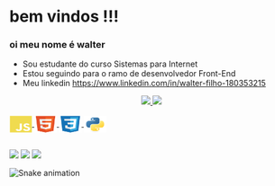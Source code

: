 # bem vindos !!!
### oi meu nome é walter
- Sou estudante do curso Sistemas para Internet
- Estou seguindo para o ramo de desenvolvedor Front-End
- Meu linkedin https://www.linkedin.com/in/walter-filho-180353215

<div align="center">
  <a href="https://github.com/Tinhow">
  <img height="120px" src="https://github-readme-stats.vercel.app/api?username=Tinhow&show_icons=true&theme=github_dark&include_all_commits=true&count_private=true"/>
  <img height="140px" src="https://github-readme-stats.vercel.app/api/top-langs/?username=Tinhow&layout=compact&langs_count=7&theme=github_dark"/>
</div>
  
<div style="display: inline_block"><br>
  <img align="center" alt="walter-Js" height="30" width="40" src="https://raw.githubusercontent.com/devicons/devicon/master/icons/javascript/javascript-plain.svg">
  <img align="center" alt="walter-HTML" height="30" width="40" src="https://raw.githubusercontent.com/devicons/devicon/master/icons/html5/html5-original.svg">
  <img align="center" alt="walter-CSS" height="30" width="40" src="https://raw.githubusercontent.com/devicons/devicon/master/icons/css3/css3-original.svg">
  <img align="center" alt="walter-Python" height="30" width="40" src="https://raw.githubusercontent.com/devicons/devicon/master/icons/python/python-original.svg">
  <img align="right" alt="" height="150" style="border-radius:50px;" src="">
</div>

##
 
<div> 
  <a href="https://www.instagram.com/_walter.f/" target="_blank"><img src="https://img.shields.io/badge/-Instagram-%23E4405F?style=for-the-badge&logo=instagram&logoColor=white" target="_blank"></a>
  <a href = "mailto:walterfilho1000@gmail.com"><img src="https://img.shields.io/badge/-Gmail-%23333?style=for-the-badge&logo=gmail&logoColor=white" target="_blank"></a>
  <a href="https://www.linkedin.com/in/walter-filho-180353215" target="_blank"><img src="https://img.shields.io/badge/-LinkedIn-%230077B5?style=for-the-badge&logo=linkedin&logoColor=white" target="_blank"></a> 
  
![Snake animation](https://github.com/Tinhow/Tinhow/blob/output/github-contribution-grid-snake.svg)
  
</div>
  
  
  
  
  
<!---
Tinhow/Tinhow is a ✨ special ✨ repository because its `README.md` (this file) appears on your GitHub profile.
You can click the Preview link to take a look at your changes.
--->
